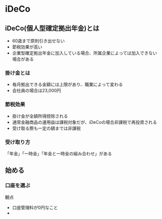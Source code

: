 # iDeCo

## iDeCo(個人型確定拠出年金)とは

- 60歳まで原則引き出せない
- 節税効果が高い
- 企業型確定拠出年金に加入している場合、所属企業によっては加入できない場合がある

### 掛け金とは

- 毎月拠出できる金額には上限があり、職業によって変わる
- 会社員の場合は23,000円

### 節税効果

- 掛け金が全額所得控除される
- 通常金融商品の運用益は課税対象だが、iDeCoの場合非課税で再投資される
- 受け取る際も一定の額までは非課税

### 受け取り方

「年金」「一時金」「年金と一時金の組み合わせ」がある

## 始める

### 口座を選ぶ

観点

- 口座管理料が0円なこと
- 
